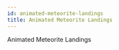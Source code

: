 ```yaml
---
id: animated-meteorite-landings
title: Animated Meteorite Landings
---
```


Animated Meteorite Landings